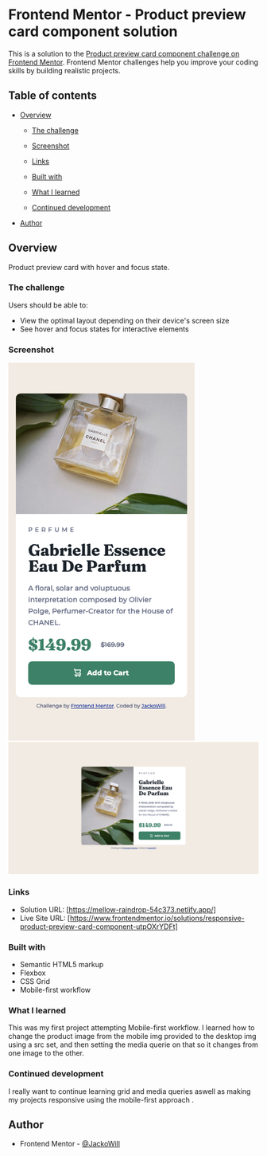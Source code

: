 # Frontend Mentor - Product preview card component solution

This is a solution to the [Product preview card component challenge on Frontend Mentor](https://www.frontendmentor.io/challenges/product-preview-card-component-GO7UmttRfa). Frontend Mentor challenges help you improve your coding skills by building realistic projects.

## Table of contents

- [Overview](#overview)

  - [The challenge](#the-challenge)
  - [Screenshot](#screenshot)
  - [Links](#links)

  - [Built with](#built-with)
  - [What I learned](#what-i-learned)
  - [Continued development](#continued-development)

- [Author](#author)

## Overview

Product preview card with hover and focus state.

### The challenge

Users should be able to:

- View the optimal layout depending on their device's screen size
- See hover and focus states for interactive elements

### Screenshot

![](./assets/images/product_mobile.png)
![](./assets/images/product_desktop.png)

### Links

- Solution URL: [https://mellow-raindrop-54c373.netlify.app/]
- Live Site URL: [https://www.frontendmentor.io/solutions/responsive-product-preview-card-component-utpOXrYDFt]

### Built with

- Semantic HTML5 markup
- Flexbox
- CSS Grid
- Mobile-first workflow

### What I learned

This was my first project attempting Mobile-first workflow.
I learned how to change the product image from the mobile img provided to the desktop img using a src set, and then setting the media querie on that so it changes from one image to the other.

### Continued development

I really want to continue learning grid and media queries aswell as making my projects responsive using the mobile-first approach .

## Author

- Frontend Mentor - [@JackoWill](https://www.frontendmentor.io/profile/JackoWill)
